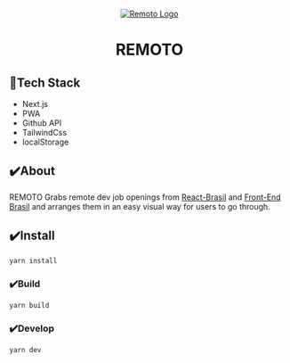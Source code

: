 <p align="center">
    <a align="center" href="https://remoto.vercel.app/" target="__blank">
        <img src="https://user-images.githubusercontent.com/13293669/130333820-54903c08-9b57-469e-bd10-8756f7540205.png" alt="Remoto Logo">
    </a>
</p>
<h1 align="center">REMOTO</h1>

## 🚀Tech Stack

- Next.js
- PWA
- Github API
- TailwindCss
- localStorage

## ✔️About

REMOTO Grabs remote dev job openings from [React-Brasil](https://github.com/react-brasil/vagas) and [Front-End Brasil](https://github.com/frontendbr/vagas) and arranges them in an easy visual way for users to go through.

## ✔️Install

```
yarn install
```

### ✔️Build

```
yarn build
```

### ✔️Develop

```
yarn dev
```

<!--
-todo
Favs number (20 favs)
jobs number (20 jobs found)
increase number of api results
  -->

